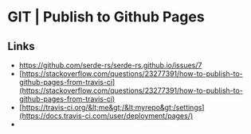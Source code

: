 # GIT \| Publish to Github Pages

## Links

* https://github.com/serde-rs/serde-rs.github.io/issues/7
* [https://stackoverflow.com/questions/23277391/how-to-publish-to-github-pages-from-travis-ci](https://stackoverflow.com/questions/23277391/how-to-publish-to-github-pages-from-travis-ci)
* [https://travis-ci.org/&lt;me&gt;/&lt;myrepo&gt;/settings](https://docs.travis-ci.com/user/deployment/pages/)
* 


